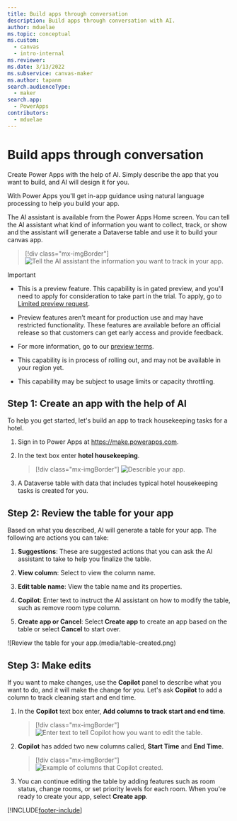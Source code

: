 ```yaml
---
title: Build apps through conversation
description: Build apps through conversation with AI.
author: mduelae
ms.topic: conceptual
ms.custom: 
  - canvas
  - intro-internal
ms.reviewer: 
ms.date: 3/13/2022
ms.subservice: canvas-maker
ms.author: tapanm
search.audienceType: 
  - maker
search.app: 
  - PowerApps
contributors:
  - mduelae
---
```


# Build apps through conversation

Create Power Apps with the help of AI. Simply describe the app that you want to build, and AI will design it for you.

With Power Apps you'll get in-app guidance using natural language processing to help you build your app.

The AI assistant is available from the Power Apps Home screen. You can tell the AI assistant what kind of information you want to collect, track, or show and the assistant will generate a Dataverse table and use it to build your canvas app.

> [!div class="mx-imgBorder"]
> ![Tell the AI assistant the information you want to track in your app.](media/create-app-using-ai-1.png)

> [!IMPORTANT]
>
> - This is a preview feature. This capability is in gated preview, and you'll need to apply for consideration to take part in the trial. To apply, go to [Limited preview request](https://forms.office.com/Pages/ResponsePage.aspx?id=v4j5cvGGr0GRqy180BHbR2LogRPRiTJDo1Rd8KnmcFRUMzlLTDZVQlJKSzNIWkVCMzE0VDFYVzk2QS4u).
>
> - Preview features aren’t meant for production use and may have restricted functionality. These features are available before an official release so that customers can get early access and provide feedback.
>
> - For more information, go to our [preview terms](https://go.microsoft.com/fwlink/?linkid=2189520).
>
> - This capability is in process of rolling out, and may not be available in your region yet.
>
> - This capability  may be subject to usage limits or capacity throttling.


## Step 1: Create an app with the help of AI

To help you get started, let's build an app to track housekeeping tasks for a hotel.

1. Sign in to Power Apps at <https://make.powerapps.com>.

2. In the text box enter **hotel housekeeping**.

   > [!div class="mx-imgBorder"]
   > ![Describle your app.](media/describe-your-app.png)

3. A Dataverse table with data that includes typical hotel housekeeping tasks is created for you.

## Step 2: Review the table for your app

Based on what you described, AI will generate a table for your app. The following are actions you can take:

1. **Suggestions**: These are suggested actions that you can ask the AI assistant to take to help you finalize the table.

2. **View column**: Select to view the column name.

3. **Edit table name**: View the table name and its properties.

4. **Copilot**: Enter text to instruct the AI assistant on how to modify the table, such as remove room type column.

5. **Create app or Cancel**: Select **Create app** to create an app based on the table or select **Cancel** to start over.

![Review the table for your app.(media/table-created.png)

## Step 3: Make edits

If you want to make changes, use the **Copilot** panel to describe what you want to do, and it will make the change for you. Let's ask **Copilot** to add a column to track cleaning start and end time.

1. In the **Copilot** text box enter, **Add columns to track start and end time**.

   > [!div class="mx-imgBorder"]
   > ![Enter text to tell Copilot how you want to edit the table.](media/add-column.png)

2. **Copilot** has added two new columns called, **Start Time** and **End Time**.

   > [!div class="mx-imgBorder"]
   > ![Example of columns that Copilot created.](media/column-created.png)


3. You can continue editing the table by adding features such as room status, change rooms, or set priority levels for each room. When you're ready to create your app, select **Create app**.

[!INCLUDE[footer-include](../../includes/footer-banner.md)]
